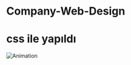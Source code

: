 # Company-Web-Design
# css ile yapıldı
![Animation](https://user-images.githubusercontent.com/118928428/211189623-d83ce499-0dd5-4b30-9ebf-bf87a0b027d2.gif)
